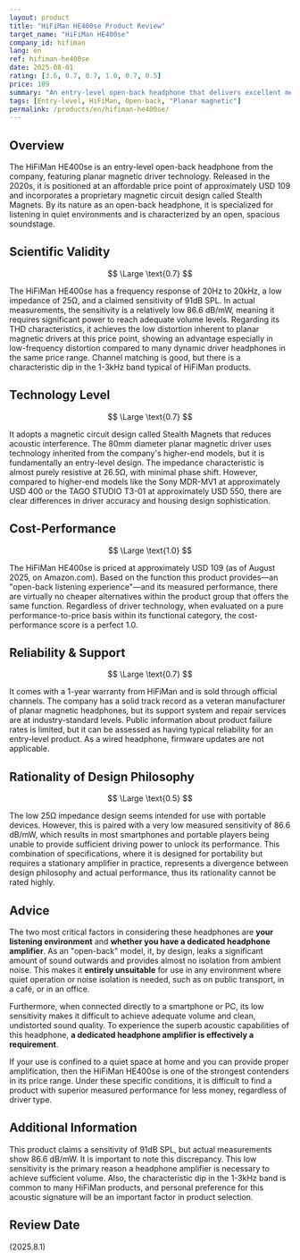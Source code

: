 ```yaml
---
layout: product
title: "HiFiMan HE400se Product Review"
target_name: "HiFiMan HE400se"
company_id: hifiman
lang: en
ref: hifiman-he400se
date: 2025-08-01
rating: [3.6, 0.7, 0.7, 1.0, 0.7, 0.5]
price: 109
summary: "An entry-level open-back headphone that delivers excellent measured performance and cost-effectiveness, but requires a dedicated amplifier to shine."
tags: [Entry-level, HiFiMan, Open-back, "Planar magnetic"]
permalink: /products/en/hifiman-he400se/
---
```


## Overview

The HiFiMan HE400se is an entry-level open-back headphone from the company, featuring planar magnetic driver technology. Released in the 2020s, it is positioned at an affordable price point of approximately USD 109 and incorporates a proprietary magnetic circuit design called Stealth Magnets. By its nature as an open-back headphone, it is specialized for listening in quiet environments and is characterized by an open, spacious soundstage.

## Scientific Validity

$$ \Large \text{0.7} $$

The HiFiMan HE400se has a frequency response of 20Hz to 20kHz, a low impedance of 25Ω, and a claimed sensitivity of 91dB SPL. In actual measurements, the sensitivity is a relatively low 86.6 dB/mW, meaning it requires significant power to reach adequate volume levels. Regarding its THD characteristics, it achieves the low distortion inherent to planar magnetic drivers at this price point, showing an advantage especially in low-frequency distortion compared to many dynamic driver headphones in the same price range. Channel matching is good, but there is a characteristic dip in the 1-3kHz band typical of HiFiMan products.

## Technology Level

$$ \Large \text{0.7} $$

It adopts a magnetic circuit design called Stealth Magnets that reduces acoustic interference. The 80mm diameter planar magnetic driver uses technology inherited from the company's higher-end models, but it is fundamentally an entry-level design. The impedance characteristic is almost purely resistive at 26.5Ω, with minimal phase shift. However, compared to higher-end models like the Sony MDR-MV1 at approximately USD 400 or the TAGO STUDIO T3-01 at approximately USD 550, there are clear differences in driver accuracy and housing design sophistication.

## Cost-Performance

$$ \Large \text{1.0} $$

The HiFiMan HE400se is priced at approximately USD 109 (as of August 2025, on Amazon.com). Based on the function this product provides—an "open-back listening experience"—and its measured performance, there are virtually no cheaper alternatives within the product group that offers the same function. Regardless of driver technology, when evaluated on a pure performance-to-price basis within its functional category, the cost-performance score is a perfect 1.0.

## Reliability & Support

$$ \Large \text{0.7} $$

It comes with a 1-year warranty from HiFiMan and is sold through official channels. The company has a solid track record as a veteran manufacturer of planar magnetic headphones, but its support system and repair services are at industry-standard levels. Public information about product failure rates is limited, but it can be assessed as having typical reliability for an entry-level product. As a wired headphone, firmware updates are not applicable.

## Rationality of Design Philosophy

$$ \Large \text{0.5} $$

The low 25Ω impedance design seems intended for use with portable devices. However, this is paired with a very low measured sensitivity of 86.6 dB/mW, which results in most smartphones and portable players being unable to provide sufficient driving power to unlock its performance. This combination of specifications, where it is designed for portability but requires a stationary amplifier in practice, represents a divergence between design philosophy and actual performance, thus its rationality cannot be rated highly.

## Advice

The two most critical factors in considering these headphones are **your listening environment** and **whether you have a dedicated headphone amplifier**. As an "open-back" model, it, by design, leaks a significant amount of sound outwards and provides almost no isolation from ambient noise. This makes it **entirely unsuitable** for use in any environment where quiet operation or noise isolation is needed, such as on public transport, in a café, or in an office.

Furthermore, when connected directly to a smartphone or PC, its low sensitivity makes it difficult to achieve adequate volume and clean, undistorted sound quality. To experience the superb acoustic capabilities of this headphone, **a dedicated headphone amplifier is effectively a requirement**.

If your use is confined to a quiet space at home and you can provide proper amplification, then the HiFiMan HE400se is one of the strongest contenders in its price range. Under these specific conditions, it is difficult to find a product with superior measured performance for less money, regardless of driver type.

## Additional Information

This product claims a sensitivity of 91dB SPL, but actual measurements show 86.6 dB/mW. It is important to note this discrepancy. This low sensitivity is the primary reason a headphone amplifier is necessary to achieve sufficient volume. Also, the characteristic dip in the 1-3kHz band is common to many HiFiMan products, and personal preference for this acoustic signature will be an important factor in product selection.

## Review Date

(2025.8.1)
